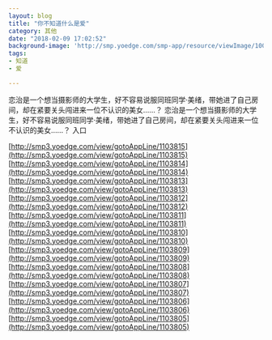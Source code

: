 ```yaml
---
layout: blog
title: "你不知道什么是爱"
category: 其他
date: "2018-02-09 17:02:52"
background-image: 'http://smp.yoedge.com/smp-app/resource/viewImage/1003519appline.png'
tags:
- 知道
- 爱

---
```

恋治是一个想当摄影师的大学生，好不容易说服同班同学‧美绪，带她进了自己房间，却在紧要关头闯进来一位不认识的美女……？
恋治是一个想当摄影师的大学生，好不容易说服同班同学‧美绪，带她进了自己房间，却在紧要关头闯进来一位不认识的美女……？
入口

[http://smp3.yoedge.com/view/gotoAppLine/1103815](http://smp3.yoedge.com/view/gotoAppLine/1103815)
[http://smp3.yoedge.com/view/gotoAppLine/1103814](http://smp3.yoedge.com/view/gotoAppLine/1103814)
[http://smp3.yoedge.com/view/gotoAppLine/1103813](http://smp3.yoedge.com/view/gotoAppLine/1103813)
[http://smp3.yoedge.com/view/gotoAppLine/1103812](http://smp3.yoedge.com/view/gotoAppLine/1103812)
[http://smp3.yoedge.com/view/gotoAppLine/1103811](http://smp3.yoedge.com/view/gotoAppLine/1103811)
[http://smp3.yoedge.com/view/gotoAppLine/1103810](http://smp3.yoedge.com/view/gotoAppLine/1103810)
[http://smp3.yoedge.com/view/gotoAppLine/1103809](http://smp3.yoedge.com/view/gotoAppLine/1103809)
[http://smp3.yoedge.com/view/gotoAppLine/1103808](http://smp3.yoedge.com/view/gotoAppLine/1103808)
[http://smp3.yoedge.com/view/gotoAppLine/1103807](http://smp3.yoedge.com/view/gotoAppLine/1103807)
[http://smp3.yoedge.com/view/gotoAppLine/1103806](http://smp3.yoedge.com/view/gotoAppLine/1103806)
[http://smp3.yoedge.com/view/gotoAppLine/1103805](http://smp3.yoedge.com/view/gotoAppLine/1103805)

        
